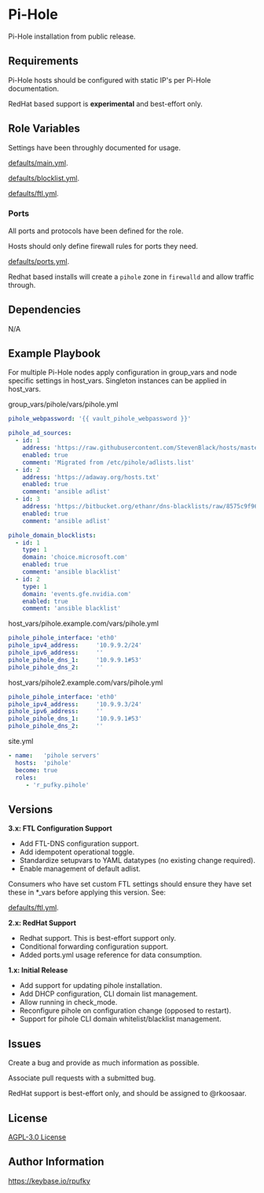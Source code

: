 # Pi-Hole
Pi-Hole installation from public release.

## Requirements
Pi-Hole hosts should be configured with static IP's per Pi-Hole documentation.

RedHat based support is **experimental** and best-effort only.

## Role Variables
Settings have been throughly documented for usage.

[defaults/main.yml](https://github.com/r-pufky/ansible_pihole/blob/main/defaults/main/main.yml).

[defaults/blocklist.yml](https://github.com/r-pufky/ansible_pihole/blob/main/defaults/main/blocklist.yml).

[defaults/ftl.yml](https://github.com/r-pufky/ansible_pihole/blob/main/defaults/main/ftl.yml).

### Ports
All ports and protocols have been defined for the role.

Hosts should only define firewall rules for ports they need.

[defaults/ports.yml](https://github.com/r-pufky/ansible_pihole/blob/main/defaults/main/ports.yml).

Redhat based installs will create a ``pihole`` zone in ``firewalld`` and allow
traffic through.

## Dependencies
N/A

## Example Playbook
For multiple Pi-Hole nodes apply configuration in group_vars and node specific
settings in host_vars. Singleton instances can be applied in host_vars.

group_vars/pihole/vars/pihole.yml
``` yaml
pihole_webpassword: '{{ vault_pihole_webpassword }}'

pihole_ad_sources:
  - id: 1
    address: 'https://raw.githubusercontent.com/StevenBlack/hosts/master/hosts'
    enabled: true
    comment: 'Migrated from /etc/pihole/adlists.list'
  - id: 2
    address: 'https://adaway.org/hosts.txt'
    enabled: true
    comment: 'ansible adlist'
  - id: 3
    address: 'https://bitbucket.org/ethanr/dns-blacklists/raw/8575c9f96e5b4a1308f2f12394abd86d0927a4a0/bad_lists/Mandiant_APT1_Report_Appendix_D.txt'
    enabled: true
    comment: 'ansible adlist'

pihole_domain_blocklists:
  - id: 1
    type: 1
    domain: 'choice.microsoft.com'
    enabled: true
    comment: 'ansible blacklist'
  - id: 2
    type: 1
    domain: 'events.gfe.nvidia.com'
    enabled: true
    comment: 'ansible blacklist'
```

host_vars/pihole.example.com/vars/pihole.yml
``` yaml
pihole_pihole_interface: 'eth0'
pihole_ipv4_address:     '10.9.9.2/24'
pihole_ipv6_address:     ''
pihole_pihole_dns_1:     '10.9.9.1#53'
pihole_pihole_dns_2:     ''
```

host_vars/pihole2.example.com/vars/pihole.yml
``` yaml
pihole_pihole_interface: 'eth0'
pihole_ipv4_address:     '10.9.9.3/24'
pihole_ipv6_address:     ''
pihole_pihole_dns_1:     '10.9.9.1#53'
pihole_pihole_dns_2:     ''
```

site.yml
``` yaml
- name:   'pihole servers'
  hosts:  'pihole'
  become: true
  roles:
     - 'r_pufky.pihole'
```

## Versions

**3.x: FTL Configuration Support**
* Add FTL-DNS configuration support.
* Add idempotent operational toggle.
* Standardize setupvars to YAML datatypes (no existing change required).
* Enable management of default adlist.

Consumers who have set custom FTL settings should ensure they have set these in
*_vars before applying this version. See:

[defaults/ftl.yml](https://github.com/r-pufky/ansible_pihole/blob/main/defaults/main/ftl.yml).

**2.x: RedHat Support**
* Redhat support. This is best-effort support only.
* Conditional forwarding configuration support.
* Added ports.yml usage reference for data consumption.

**1.x: Initial Release**
* Add support for updating pihole installation.
* Add DHCP configuration, CLI domain list management.
* Allow running in check_mode.
* Reconfigure pihole on configuration change (opposed to restart).
* Support for pihole CLI domain whitelist/blacklist management.

## Issues
Create a bug and provide as much information as possible.

Associate pull requests with a submitted bug.

RedHat support is best-effort only, and should be assigned to @rkoosaar.

## License
[AGPL-3.0 License](https://github.com/r-pufky/ansible_pihole/blob/main/LICENSE)

## Author Information
https://keybase.io/rpufky
